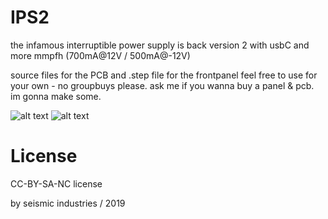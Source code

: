 # IPS2
the infamous interruptible power supply is back
version 2 with usbC and more mmpfh (700mA@12V / 500mA@-12V)

source files for the PCB and .step file for the frontpanel
feel free to use for your own - no groupbuys please.
ask me if you wanna buy a panel & pcb. im gonna make some.

![alt text](https://raw.githubusercontent.com/seismicindustries/IPS2/master/render/IPS2_usb_c_front_render_wide_psd.jpg)
![alt text](https://raw.githubusercontent.com/seismicindustries/IPS2/master/render/IPS2_usb_c_perspective_render_wide.png)

License
=======
CC-BY-SA-NC license

by seismic industries / 2019
